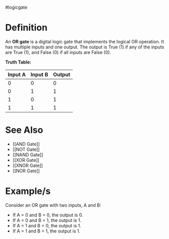 #logicgate 
# Definition
An **OR gate** is a digital logic gate that implements the logical OR operation. It has multiple inputs and one output. The output is True (1) if any of the inputs are True (1), and False (0) if all inputs are False (0).

**Truth Table:**

| Input A | Input B | Output |
| ------- | ------- | ------ |
| 0       | 0       | 0      |
| 0       | 1       | 1      |
| 1       | 0       | 1      |
| 1       | 1       | 1      |

# See Also
- [[AND Gate]]
- [[NOT Gate]]
- [[NAND Gate]]
- [[XOR Gate]]
- [[XNOR Gate]]
- [[NOR Gate]]

# Example/s

Consider an OR gate with two inputs, A and B:

- If A = 0 and B = 0, the output is 0.
- If A = 0 and B = 1, the output is 1.
- If A = 1 and B = 0, the output is 1.
- If A = 1 and B = 1, the output is 1.